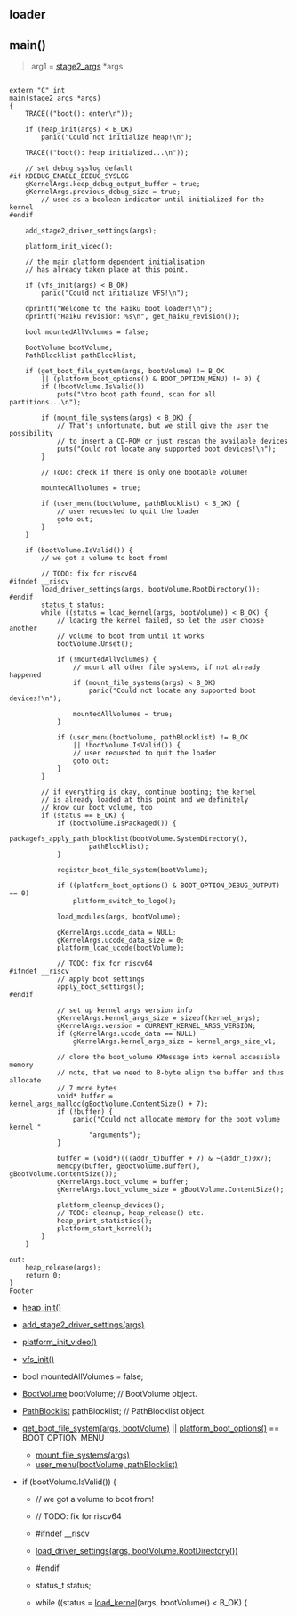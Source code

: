 ## loader

## main()

> arg1 = [stage2_args](/boot/structure/stage2_args.md) *args

```

extern "C" int
main(stage2_args *args)
{
	TRACE(("boot(): enter\n"));

	if (heap_init(args) < B_OK)
		panic("Could not initialize heap!\n");

	TRACE(("boot(): heap initialized...\n"));

	// set debug syslog default
#if KDEBUG_ENABLE_DEBUG_SYSLOG
	gKernelArgs.keep_debug_output_buffer = true;
	gKernelArgs.previous_debug_size = true;
		// used as a boolean indicator until initialized for the kernel
#endif

	add_stage2_driver_settings(args);

	platform_init_video();

	// the main platform dependent initialisation
	// has already taken place at this point.

	if (vfs_init(args) < B_OK)
		panic("Could not initialize VFS!\n");

	dprintf("Welcome to the Haiku boot loader!\n");
	dprintf("Haiku revision: %s\n", get_haiku_revision());

	bool mountedAllVolumes = false;

	BootVolume bootVolume;
	PathBlocklist pathBlocklist;

	if (get_boot_file_system(args, bootVolume) != B_OK
		|| (platform_boot_options() & BOOT_OPTION_MENU) != 0) {
		if (!bootVolume.IsValid())
			puts("\tno boot path found, scan for all partitions...\n");

		if (mount_file_systems(args) < B_OK) {
			// That's unfortunate, but we still give the user the possibility
			// to insert a CD-ROM or just rescan the available devices
			puts("Could not locate any supported boot devices!\n");
		}

		// ToDo: check if there is only one bootable volume!

		mountedAllVolumes = true;

		if (user_menu(bootVolume, pathBlocklist) < B_OK) {
			// user requested to quit the loader
			goto out;
		}
	}

	if (bootVolume.IsValid()) {
		// we got a volume to boot from!

		// TODO: fix for riscv64
#ifndef __riscv
		load_driver_settings(args, bootVolume.RootDirectory());
#endif
		status_t status;
		while ((status = load_kernel(args, bootVolume)) < B_OK) {
			// loading the kernel failed, so let the user choose another
			// volume to boot from until it works
			bootVolume.Unset();

			if (!mountedAllVolumes) {
				// mount all other file systems, if not already happened
				if (mount_file_systems(args) < B_OK)
					panic("Could not locate any supported boot devices!\n");

				mountedAllVolumes = true;
			}

			if (user_menu(bootVolume, pathBlocklist) != B_OK
				|| !bootVolume.IsValid()) {
				// user requested to quit the loader
				goto out;
			}
		}

		// if everything is okay, continue booting; the kernel
		// is already loaded at this point and we definitely
		// know our boot volume, too
		if (status == B_OK) {
			if (bootVolume.IsPackaged()) {
				packagefs_apply_path_blocklist(bootVolume.SystemDirectory(),
					pathBlocklist);
			}

			register_boot_file_system(bootVolume);

			if ((platform_boot_options() & BOOT_OPTION_DEBUG_OUTPUT) == 0)
				platform_switch_to_logo();

			load_modules(args, bootVolume);

			gKernelArgs.ucode_data = NULL;
			gKernelArgs.ucode_data_size = 0;
			platform_load_ucode(bootVolume);

			// TODO: fix for riscv64
#ifndef __riscv
			// apply boot settings
			apply_boot_settings();
#endif

			// set up kernel args version info
			gKernelArgs.kernel_args_size = sizeof(kernel_args);
			gKernelArgs.version = CURRENT_KERNEL_ARGS_VERSION;
			if (gKernelArgs.ucode_data == NULL)
				gKernelArgs.kernel_args_size = kernel_args_size_v1;

			// clone the boot_volume KMessage into kernel accessible memory
			// note, that we need to 8-byte align the buffer and thus allocate
			// 7 more bytes
			void* buffer = kernel_args_malloc(gBootVolume.ContentSize() + 7);
			if (!buffer) {
				panic("Could not allocate memory for the boot volume kernel "
					"arguments");
			}

			buffer = (void*)(((addr_t)buffer + 7) & ~(addr_t)0x7);
			memcpy(buffer, gBootVolume.Buffer(), gBootVolume.ContentSize());
			gKernelArgs.boot_volume = buffer;
			gKernelArgs.boot_volume_size = gBootVolume.ContentSize();

			platform_cleanup_devices();
			// TODO: cleanup, heap_release() etc.
			heap_print_statistics();
			platform_start_kernel();
		}
	}

out:
	heap_release(args);
	return 0;
}
Footer

```

* [heap_init()](/boot/loader/heap.md#heap_init)
* [add_stage2_driver_settings(args)](/boot/loader/load_driver_settings.md#add_stage2_driver_settings)
* [platform_init_video()](/boot/efi/video.md#platform_init_video)
* [vfs_init()](/boot/loader/vfs.md#vfs_init)
* bool mountedAllVolumes = false;
* [BootVolume](/boot/loader/vfs.md#BootVolume) bootVolume; // BootVolume object.
* [PathBlocklist](/boot/loader/PathBlocklist.md#PathBlocklist) pathBlocklist;	// PathBlocklist object.
* [get_boot_file_system(args, bootVolume)](/boot/loader/vfs.md#get_boot_file_system) || [platform_boot_options()](/boot/efi/start.md#platform_boot_options) == BOOT_OPTION_MENU

   * [mount_file_systems(args)](/boot/loader/vfs.md#mount_file_systems)
   * [user_menu(bootVolume, pathBlocklist)](/boot/loader/menu.md#user_menu)

* if (bootVolume.IsValid()) {
	* // we got a volume to boot from!

	* // TODO: fix for riscv64
	* #ifndef __riscv
	* [load_driver_settings(args, bootVolume.RootDirectory())](/boot/loader/load_driver_settings.md#load_driver_settings)
	* #endif

	* status_t status;
	* while ((status = [load_kernel]()(args, bootVolume)) < B_OK) {



